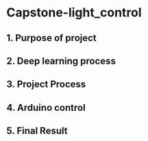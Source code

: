 # Capstone-light_control

## 1. Purpose of project

## 2. Deep learning process
## 3. Project Process
## 4. Arduino control
## 5. Final Result
